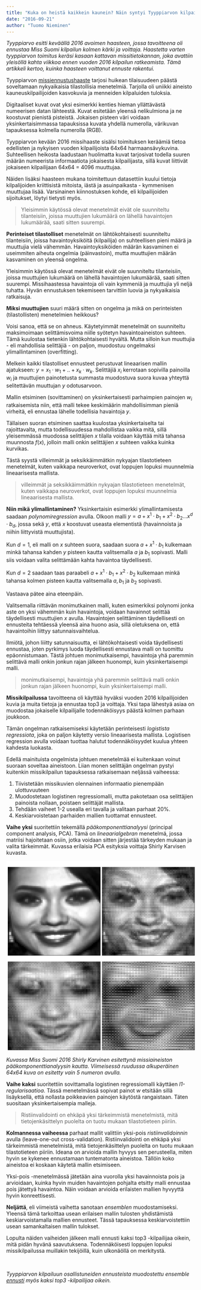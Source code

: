 ```yaml
---
title: "Kuka on heistä kaikkein kaunein? Näin syntyi Tyyppiarvon kilpailun voittanut missiennustus"
date: "2016-09-21"
author: "Tuomo Nieminen"
---
```


<!--\[caption id="" align="alignnone" width="7071"\]![Kuva: Nadi Hammouda/Miss Suomi -kuvapankki](http://misssuomi.kuvat.fi/kuvat/Miss%20Suomi%202016/Miss%20Suomi%202016%20J%C3%A4rvisyd%C3%A4n%20Juhlapuku/ms16js3-250.jpg/_full.jpg) Missiehdokkaat esittelemässä juhlapukuja Rantasalmen Järvisydämellä. Kuva: Nadi Hammouda / Miss Suomi -kuvapankki.\[/caption\]-->

_Tyyppiarvo esitti keväällä 2016 avoimen haasteen, jossa tavoitteena oli ennustaa Miss Suomi kilpailun kolmen kärki ja voittaja. Haastetta varten tyyppiarvon toimitus keräsi kasaan kattavan missitietokannan, joka avattiin yleisöllä kahta viikkoa ennen vuoden 2016 kilpailun ratkeamista. Tämä artikkeli kertoo, kuinka haasteen voittanut ennuste rakentui._

Tyyppiarvon [missiennustushaaste](../2016-05-05-tyyppiarvon-suuri-missihaaste-ennusta-vuoden-2016-voittajat/index.md) tarjosi huikean tilaisuudeen päästä soveltamaan nykyaikaisia tilastollisia menetelmiä. Tarjolla oli uniikki aineisto kauneuskilpailijoiden kasvokuvia ja menneiden kilpaluiden tuloksia.

Digitaaliset kuvat ovat yksi esimerkki kenties hieman yllättävästä numeerisen datan lähteestä. Kuvat esitetään yleensä nelikulmiona ja ne koostuvat pienistä pisteistä. Jokaisen pisteen väri voidaan yksinkertaisimmassa tapauksissa kuvata yhdellä numerolla, värikuvan tapauksessa kolmella numerolla (RGB).

Tyyppiarvon kevään 2016 missihaaste sisälsi toimituksen keräämiä tietoa edellisten ja nykyisen vuoden kilpailijoista 64x64 harmaansävykuvina. Suhteellisen heikosta laadustaan huolimatta kuvat tarjosivat todella suuren määrän numeerista informaatiota jokaisesta kilpailijasta, sillä kuvat liittivät jokaiseen kilpailijaan 64x64 = 4096 muuttujaa.

Näiden lisäksi haasteen mukana toimitettuun datasettiin kuului tietoja kilpalijoiden kriittisistä mitoista, iästä ja asuinpaikasta - kymmenisen muuttujaa lisää. Varsinainen kiinnostuksen kohde, eli kilpailijoiden sijoitukset, löytyi tietysti myös.

> Yleisimmin käytössä olevat menetelmät eivät ole suunniteltu tilanteisiin, joissa muuttujien lukumäärä on lähellä havaintojen lukumäärää, saati sitten suurempi.

**Perinteiset tilastolliset** menetelmät on lähtökohtaisesti suunniteltu tilanteisiin, joissa havaintoyksiköitä (kilpailija) on suhteellisen pieni määrä ja muuttujia vielä vähemmän. Havaintoyksiköiden määrän kasvaminen ei useimmiten aiheuta ongelmia (päinvastoin), mutta muuttujien määrän kasvaminen on yleensä ongelma.

Yleisimmin käytössä olevat menetelmät eivät ole suunniteltu tilanteisiin, joissa muuttujien lukumäärä on lähellä havaintojen lukumäärää, saati sitten suurempi. Missihaastessa havaintoja oli vain kymmeniä ja muuttujia yli neljä tuhatta. Hyvän ennustuksen tekemiseen tarvittiin luovia ja nykyaikaisia ratkaisuja.

<!--\[caption id="" align="alignnone" width="553"\]![](http://gdurl.com/O1Ke) Kuvassa missikandidaattien todennäköisyyksiä päästä kolmen parhaan joukkoon.\[/caption\]-->

**Miksi muuttujien** suuri määrä sitten on ongelma ja mikä on perinteisten (tilastollisten) menetelmien heikkous?

Voisi sanoa, että se on ahneus. Käytetyimmät menetelmät on suunniteltu maksimoimaan selittämisvoima niille syötetyn havaintoaineiston suhteen. Tämä kuulostaa tietenkin lähtökohtaisesti hyvältä. Mutta silloin kun muuttujia - eli mahdollisia selittäjiä - on paljon, muodostuu ongelmaksi ylimallintaminen (overfitting).

Melkein kaikki tilastolliset ennusteet perustuvat lineaarisen mallin ajatukseen: $y = x_1 \cdot w_1 + .. + x_k \cdot w_k$. Selittäjiä $x_i$ kerrotaan sopivilla painoilla $w_i$ ja muuttujien painotetusta summasta muodostuva suora kuvaa yhteyttä selitettävän muuttujan $y$ odotusarvoon.

Mallin etsiminen (sovittaminen) on yksinkertaisesti parhaimpien painojen $w_i$ ratkaisemista niin, että malli tekee keskimäärin mahdollisimman pieniä virheitä, eli ennustaa lähelle todellisia havaintoja $y$.

Tällaisen suoran etsiminen saattaa kuulostaa yksinkertaiselta tai rajoittavalta, mutta todellisuudessa mahdollistaa vaikka mitä, sillä yleisemmässä muodossa selittäjien $x$ tilalla voidaan käyttää mitä tahansa muunnosta $f(x)$, jolloin malli onkin selittäjien $x$ suhteen vaikka kuinka kurvikas.

Tästä syystä villeimmät ja seksikkäimmätkin nykyajan tilastotieteen menetelmät, kuten vaikkapa neuroverkot, ovat loppujen lopuksi muunnelmia lineaarisesta mallista.

> villeimmät ja seksikkäimmätkin nykyajan tilastotieteen menetelmät, kuten vaikkapa neuroverkot, ovat loppujen lopuksi muunnelmia lineaarisesta mallista.

**Niin mikä ylimallintaminen?** Yksinkertaisin esimerkki ylimallintamisesta saadaan _polynomiregression_ avulla. Olkoon malli $y = a + x^1 \cdot b_1 + x^2 \cdot b_2 ... x^d \cdot b_d$, jossa sekä $y$, että $x$ koostuvat useasta elementistä (havainnoista ja niihin liittyvistä muuttujista).

Kun $d=1$, eli malli on $x$ suhteen suora, saadaan suora $a + x^1 \cdot b_1$ kulkemaan minkä tahansa kahden $y$ pisteen kautta valitsemalla $a$ ja $b_1$ sopivasti. Malli siis voidaan valita selittämään kahta havaintoa täydellisesti.

Kun $d=2$ saadaan taas paraabeli $a + x^1 \cdot b_1 + x^2 \cdot b_2$ kulkemaan minkä tahansa kolmen pisteen kautta valitsemalla $a, b_1$ ja $b_2$ sopivasti.

Vastaava pätee aina eteenpäin.

Valitsemalla riittävän monimutkainen malli, kuten esimerkiksi polynomi jonka aste on yksi vähemmän kuin havaintoja, voidaan havainnot selittää täydellisesti muuttujien $x$ avulla. Havaintojen selittäminen täydellisesti on ennusteita tehtäessä yleensä aina huono asia, sillä oletuksena on, että havaintoihin liittyy satunnaisvaihtelua.

Ilmiötä, johon liiitty satunnaisuutta, ei lähtökohtaisesti voida täydellisesti ennustaa, joten pyrkimys luoda täydellisesti ennustava malli on tuomittu epäonnistumaan. Tästä johtuen monimutkaisempi, havaintoja yhä paremmin selittävä malli onkin jonkun rajan jälkeen huonompi, kuin yksinkertaisempi malli.

> monimutkaisempi, havaintoja yhä paremmin selittävä malli onkin jonkun rajan jälkeen huonompi, kuin yksinkertaisempi malli.

**Missikilpailussa** tavoitteena oli käyttää hyväksi vuoden 2016 kilpailijoiden kuvia ja muita tietoja ja ennustaa top3 ja voittaja. Yksi tapa lähestyä asiaa on muodostaa jokaiselle kilpailijalle todennäköisyys päästä kolmen parhaan joukkoon.

Tämän ongelman ratkaisemiseksi käytetään perinteisesti _logistista regressiota_, joka on paljon käytetty versio lineaarisesta mallista. Logistisen regression avulla voidaan tuottaa halutut todennäköisyydet kuulua yhteen kahdesta luokasta.

Edellä mainituista ongelmista johtuen menetelmää ei kuitenkaan voinut suoraan soveltaa aineistoon. Liian monen selittäjän ongelman pystyi kuitenkin missikilpailun tapauksessa ratkaisemaan neljässä vaiheessa:

1. Tiivistetään missikuvien olennainen informaatio pienempään ulottuvuuteen
2. Muodostetaan logistinen regressiomalli, mutta pakotetaan osa selittäjien painoista nollaan, poistaen selittäjät mallista.
3. Tehdään vaiheet 1-2 usealla eri tavalla ja valitaan parhaat 20%.
4. Keskiarvoistetaan parhaiden mallien tuottamat ennusteet.

**Vaihe yksi** suoritettiin tekemällä _pääkomponenttianalyysi_ (principal component analysis, PCA). Tämä on _lineaarialgebran_ menetelmä, jossa matriisi hajoitetaan osiin, jotka voidaan sitten järjestää tärkeyden mukaan ja valita tärkeimmät. Kuvassa erilaisia PCA esityksia voittaja Shirly Karvisen kuvasta.

![](shirly_pca.png)

_Kuvassa Miss Suomi 2016 Shirly Karvinen esitettynä missiaineiston pääkomponenttianalyysin kautta. Viimeisessä ruudussa alkuperäinen 64x64 kuva on esitetty vain 5 numeron avulla._

**Vaihe kaksi** suoritettiin sovittamalla logistinen regressiomalli käyttäen _l1-regularisaatioa_. Tässä menetelmässä sopivat painot $w$ etsitään sillä lisäyksellä, että nollasta poikkeavien painojen käytöstä rangaistaan. Täten suositaan yksinkertaisempia malleja.

> Ristiinvalidointi on ehkäpä yksi tärkeimmistä menetelmistä, mitä tietojenkäsittelyn puolelta on tuotu mukaan tilastotieteen piiriin.

**Kolmannessa vaiheessa** parhaat mallit valittiin yksi-pois _ristiinvalidoinnin_ avulla (leave-one-out cross-validation). Ristiinvalidointi on ehkäpä yksi tärkeimmistä menetelmistä, mitä tietojenkäsittelyn puolelta on tuotu mukaan tilastotieteen piiriin. Ideana on arvioida mallin hyvyys sen perusteella, miten hyvin se kykenee ennustamaan tuntematonta aineistoa. Tällöin koko aineistoa ei koskaan käytetä mallin etsimiseen.

Yksi-pois -menetelmässä jätetään aina vuorolla yksi havainnoista pois ja arvioidaan, kuinka hyvin muiden havaintojen pohjalta etsitty malli ennustaa pois jätettyä havaintoa. Näin voidaan arvioida erilaisten mallien hyvyyttä hyvin konreettisesti.

**Neljättä**, eli viimeistä vaihetta sanotaan _ensemblen_ muodostamiseksi. Yleensä tämä tarkoittaa usean erilaisen mallin tulosten yhdistämistä keskiarvoistamalla mallien ennusteet. Tässä tapauksessa keskiarvoistettiin usean samankaltaisen mallin tulokset.

Lopulta näiden vaiheiden jälkeen malli ennusti kaksi top3 -kilpailijaa oikein, mitä pidän hyvänä saavutuksena. Todennäköisesti loppujen lopuksi missikilpailussa muillakin tekijöillä, kuin ulkonäöllä on merkitystä.

 

_Tyyppiarvon kilpailuun osallistuneiden ennusteista muodostettu ensemble [ennusti](../2016-05-13-tyyppiarvo-ennustaa-ketka-ovat-taman-illan-miss-suomi-kilpailun-karkikolmikko/index.md) myös kaksi top3 -kilpailijaa oikein._
